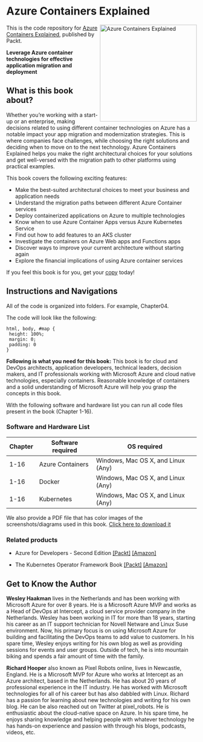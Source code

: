 # Azure Containers Explained

<a href="https://www.packtpub.com/product/azure-containers-explained/9781803231051"><img src="https://static.packt-cdn.com/products/9781803231051/cover/smaller" alt="Azure Containers Explained" height="256px" align="right"></a>

This is the code repository for [Azure Containers Explained](https://www.packtpub.com/product/azure-containers-explained/9781803231051), published by Packt.

**Leverage Azure container technologies for effective application migration and deployment**

## What is this book about?
Whether you’re working with a start-up or an enterprise, making decisions related to using different container technologies on Azure has a notable impact your app migration and modernization strategies. This is where companies face challenges, while choosing the right solutions and deciding when to move on to the next technology. Azure Containers Explained helps you make the right architectural choices for your solutions and get well-versed with the migration path to other platforms using practical examples.

This book covers the following exciting features:
* Make the best-suited architectural choices to meet your business and application needs
* Understand the migration paths between different Azure Container services
* Deploy containerized applications on Azure to multiple technologies
* Know when to use Azure Container Apps versus Azure Kubernetes Service
* Find out how to add features to an AKS cluster
* Investigate the containers on Azure Web apps and Functions apps
* Discover ways to improve your current architecture without starting again
* Explore the financial implications of using Azure container services

If you feel this book is for you, get your [copy](https://www.amazon.com/dp/180323105X) today!

## Instructions and Navigations
All of the code is organized into folders. For example, Chapter04.

The code will look like the following:
```
html, body, #map {
 height: 100%; 
 margin: 0;
 padding: 0
}
```

**Following is what you need for this book:**
This book is for cloud and DevOps architects, application developers, technical leaders, decision makers, and IT professionals working with Microsoft Azure and cloud native technologies, especially containers. Reasonable knowledge of containers and a solid understanding of Microsoft Azure will help you grasp the concepts in this book.

With the following software and hardware list you can run all code files present in the book (Chapter 1-16).
### Software and Hardware List
| Chapter | Software required | OS required |
| -------- | ------------------------------------ | ----------------------------------- |
| 1-16 | Azure Containers | Windows, Mac OS X, and Linux (Any) |
| 1-16 | Docker | Windows, Mac OS X, and Linux (Any) |
| 1-16 | Kubernetes | Windows, Mac OS X, and Linux (Any) 

We also provide a PDF file that has color images of the screenshots/diagrams used in this book. [Click here to download it](https://static.packt-cdn.com/downloads/9781803231051_ColorImages.pdf)

### Related products
* Azure for Developers - Second Edition [[Packt]](https://www.packtpub.com/product/azure-for-developers-second-edition/9781803240091) [[Amazon]](https://www.amazon.com/dp/1803240091)

* The Kubernetes Operator Framework Book [[Packt]](https://www.packtpub.com/product/the-kubernetes-operator-framework-book/9781803232850) [[Amazon]](https://www.amazon.in//dp/1803232854)

## Get to Know the Author
**Wesley Haakman**
lives in the Netherlands and has been working with Microsoft Azure for over 8 years. He is a Microsoft Azure MVP and works as a Head of DevOps at Intercept, a cloud service provider company in the Netherlands. Wesley has been working in IT for more than 18 years, starting his career as an IT support technician for Novell Netware and Linux Suse environment. Now, his primary focus is on using Microsoft Azure for building and facilitating the DevOps teams to add value to customers. In his spare time, Wesley enjoys writing for his own blog as well as providing sessions for events and user groups. Outside of tech, he is into mountain biking and spends a fair amount of time with the family.

**Richard Hooper**
also known as Pixel Robots online, lives in Newcastle, England. He is a Microsoft MVP for Azure who works at Intercept as an Azure architect, based in the Netherlands. He has about 20 years of professional experience in the IT industry. He has worked with Microsoft technologies for all of his career but has also dabbled with Linux. Richard has a passion for learning about new technologies and writing for his own blog. He can be also reached out on Twitter at pixel_robots. He is enthusiastic about the cloud-native space on Azure. In his spare time, he enjoys sharing knowledge and helping people with whatever technology he has hands-on experience and passion with through his blogs, podcasts, videos, etc.
